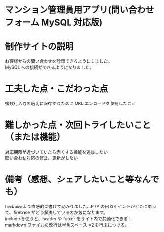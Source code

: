 # マンション管理員用アプリ(問い合わせフォーム MySQL 対応版)

# 制作サイトの説明

お客様からの問い合わせを登録できるようにしました。  
MySQL への接続ができるようになりました。

# 工夫した点・こだわった点

複数行入力を適切に保存するために URL エンコードを使用したこと

# 難しかった点・次回トライしたいこと（または機能）

対応期限が近づいていたら赤くする機能を追加したい  
問い合わせ対応の修正、更新がしたい

# 備考（感想、シェアしたいこと等なんでも）

firebase より直感的に書けて助かりました…PHP の困るポイントがどこにあって、firebase がどう解決しているのか気になります。  
include を使うと、header や footer をサイト内で共通化できる！  
markdown ファイルの改行は半角スペース ×2 を行末につける。
